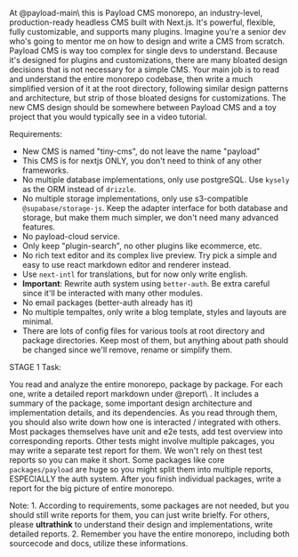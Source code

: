 At @payload-main\ this is Payload CMS monorepo, an industry-level, production-ready headless CMS built with Next.js. It's powerful, flexible, fully customizable, and supports many plugins.
Imagine you're a senior dev who's going to mentor me on how to design and write a CMS from scratch. Payload CMS is way too complex for single devs to understand. Because it's designed for plugins and customizations, there are many bloated design decisions that is not necessary for a simple CMS.
Your main job is to read and understand the entire monorepo codebase, then write a much simplified version of it at the root directory, following similar design patterns and architecture, but strip of those bloated designs for customizations. The new CMS design should be somewhere between Payload CMS and a toy project that you would typically see in a video tutorial.

Requirements:

- New CMS is named "tiny-cms", do not leave the name "payload"
- This CMS is for nextjs ONLY, you don't need to think of any other frameworks.
- No multiple database implementations, only use postgreSQL. Use `kysely` as the ORM instead of `drizzle`.
- No multiple storage implementations, only use s3-compatible `@supabase/storage-js`. Keep the adapter interface for both database and storage, but make them much simpler, we don't need many advanced features.
- No payload-cloud service.
- Only keep "plugin-search", no other plugins like ecommerce, etc.
- No rich text editor and its complex live preview. Try pick a simple and easy to use react markdown editor and renderer instead.
- Use `next-intl` for translations, but for now only write english.
- **Important**: Rewrite auth system using `better-auth`. Be extra careful since it'll be interacted with many other modules.
- No email packages (better-auth already has it)
- No multiple tempaltes, only write a blog template, styles and layouts are minimal.
- There are lots of config files for various tools at root directory and package directories. Keep most of them, but anything about path should be changed since we'll remove, rename or simplify them.

STAGE 1 Task:

You read and analyze the entire monorepo, package by package. For each one, write a detailed report markdown under @report\ . It includes a summary of the package, some important design architecture and implementation details, and its dependencies. As you read through them, you should also write down how one is interacted / integrated with others.
Most packages themselves have unit and e2e tests, add test overview into corresponding reports. Other tests might involve multiple pakcages, you may write a separate test report for them. We won't rely on thest test reports so you can make it short.
Some packages like core `packages/payload` are huge so you might split them into multiple reports, ESPECIALLY the auth system.
After you finish individual packages, write a report for the big picture of entire monorepo.

Note: 1. According to requirements, some packages are not needed, but you should still write reports for them, you can just write brielfy. For others, please **ultrathink** to understand their design and implementations, write detailed reports. 2. Remember you have the entire monorepo, including both sourcecode and docs, utilize these informations.
